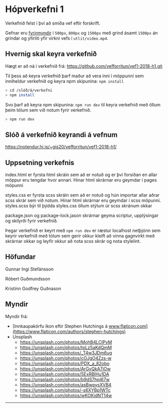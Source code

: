 


# Hópverkefni 1

Verkefnið felst í því að smíða vef eftir forskrift.

Gefnar eru [fyrirmyndir](utlit/) í `500px`, `800px` og `1500px` með grind ásamt `1500px` án grindar og yfirliti yfir virkni vefs í `utlit/video.mp4`.

## Hvernig skal keyra verkefnið

Hægt er að ná í verkefnið frá: https://github.com/vefforritun/vef1-2018-h1.git


Til þess að keyra verkefnið þarf maður að vera inni í möppunni sem inniheldur verkefnið og keyra npm skipunina: `npm install`

```bash
> cd /slóð/á/verkefni
> npm install
```

Svo þarf að keyra npm skipunina: `npm run dev` til keyra verkefnið með öllum þeim tólum sem við notum fyrir verkefnið.

```bash
> npm run dev
```

## Slóð á verkefnið keyrandi á vefnum

https://notendur.hi.is/~gis20/vefforritun/vef1-2018-h1/

## Uppsetning verkefnis

index.html er fyrsta html skráin sem að er notuð og er því forsíðan en allar möppur eru tengdar hvor annari. Hinar html skrárnar eru geymdar í pages möpunni

styles.css er fyrsta scss skráin sem að er notuð og hún importar allar aðrar scss skrár sem við notum. Hinar html skrárnar eru geymdar í scss möpunni. styles.scss býr til þýdda styles.css öllum stýlum úr scss skránum okkar

package.json og package-lock.jason skrárnar geyma scriptur, upplýsingar og skilyrði fyrir verkefnið.

Þegar verkefnið er keyrt með `npm run dev` er ræstur localhost netþjónn sem keyrir verkefnið með tólum sem gerir okkur kleift að vinna gagnvirkt með skrárnar okkar og leyfir okkur að nota scss skrár og nota stylelint.

## Höfundar

Gunnar Ingi Stefánsson

Róbert Guðmundsson

Kristinn Godfrey Guðnason

## Myndir

Myndir frá:

* [Innkaupakörfu íkon eftir Stephen Hutchings á www.flaticon.com](https://www.flaticon.com/authors/stephen-hutchings)
* Unsplash
  - https://unsplash.com/photos/MohB4LCIPyM
  - https://unsplash.com/photos/tpLz5aKdQmM
  - https://unsplash.com/photos/_T4w3JDm6ug
  - https://unsplash.com/photos/cOJgO4Zzs-w
  - https://unsplash.com/photos/PDX_a_82obo
  - https://unsplash.com/photos/ArGvQkA7iOw
  - https://unsplash.com/photos/5ExRBlHu1DA
  - https://unsplash.com/photos/b9dS7hpi67w
  - https://unsplash.com/photos/asBwpysXVB4
  - https://unsplash.com/photos/-s6XYBp1WTc
  - https://unsplash.com/photos/wKOKidNT14w

---

